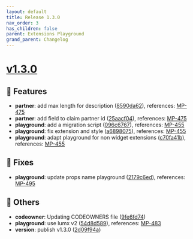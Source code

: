 ```yaml
---
layout: default
title: Release 1.3.0
nav_order: 3
has_children: false
parent: Extensions Playground
grand_parent: Changelog
---
```


# [v1.3.0](https://github.com/lumapps/lumapps-extensions-playground/compare/v1.2.2...v1.3.0)


## 🚀 Features

  * **partner**: add max length for description ([8590da62](https://github.com/lumapps/lumapps-extensions-playground/commit/8590da6215f3a09c57bb61780fe539ee32e3e937)), references: [MP-475](https://lumapps.atlassian.net/browse/MP-475)
  * **partner**: add field to claim partner id ([25aacf04](https://github.com/lumapps/lumapps-extensions-playground/commit/25aacf047268e3998101119ee1c5201c699799bc)), references: [MP-475](https://lumapps.atlassian.net/browse/MP-475)
  * **playground**: add a migration script ([096c6767](https://github.com/lumapps/lumapps-extensions-playground/commit/096c6767867e936bc002059476914660cb6c97e6)), references: [MP-455](https://lumapps.atlassian.net/browse/MP-455)
  * **playground**: fix  extension and style ([a6898075](https://github.com/lumapps/lumapps-extensions-playground/commit/a68980752888195d77d9b82483cf9b8a3a7cc340)), references: [MP-455](https://lumapps.atlassian.net/browse/MP-455)
  * **playground**: adapt playground for non widget extensions ([c70fa41b](https://github.com/lumapps/lumapps-extensions-playground/commit/c70fa41bb74b9086ac8dac0c02e167966a7166f2)), references: [MP-455](https://lumapps.atlassian.net/browse/MP-455)
  
## 🐛 Fixes

  * **playground**: update props name playground ([2179c6ed](https://github.com/lumapps/lumapps-extensions-playground/commit/2179c6ed39643754ccee25511e848430e296fe77)), references: [MP-495](https://lumapps.atlassian.net/browse/MP-495)
  
## 🔩 Others

  * **codeowner**: Updating CODEOWNERS file ([9fe6fd74](https://github.com/lumapps/lumapps-extensions-playground/commit/9fe6fd7400b4f71a328dde21787e2b3761860d4d))
  * **playground**: use lumx v2 ([54d8d589](https://github.com/lumapps/lumapps-extensions-playground/commit/54d8d58985599675450887e9d5b0cbbbdb7d8a36)), references: [MP-483](https://lumapps.atlassian.net/browse/MP-483)
  * **version**: publish v1.3.0 ([2d09f94a](https://github.com/lumapps/lumapps-extensions-playground/commit/2d09f94a2ba643f25fa650b190c4de603977d384))